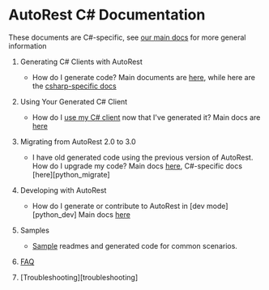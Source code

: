 # AutoRest C# Documentation

These documents are C#-specific, see [our main docs][main_docs] for more general information


1. Generating C# Clients with AutoRest
    - How do I generate code? Main documents are [here][main_generate], while here are the [csharp-specific docs][csharp_generate]

2. Using Your Generated C# Client
    - How do I [use my C# client][csharp_client] now that I've generated it? Main docs are [here][main_client]

3. Migrating from AutoRest 2.0 to 3.0
    - I have old generated code using the previous version of AutoRest. How do I upgrade my code? Main docs [here][main_migrate], C#-specific docs [here][python_migrate]

4. Developing with AutoRest
    - How do I generate or contribute to AutoRest in [dev mode][python_dev] Main docs [here][main_dev]

5. Samples
    - [Sample][sample] readmes and generated code for common scenarios.

6. [FAQ][faq]

7. [Troubleshooting][troubleshooting]

<!-- LINKS -->
[main_docs]: https://github.com/Azure/autorest/tree/master/docs
[main_generate]: https://github.com/Azure/autorest/tree/master/docs/generate/readme.md
[csharp_generate]: ./generate/readme.md
[csharp_client]: ./client/readme.md
[main_client]: https://github.com/Azure/autorest/tree/master/docs/generate/client.md
[main_migrate]: https://github.com/Azure/autorest/tree/master/docs/migrate/readme.md
[csharp_migrate]: ./migrate/readme.md
[csharp_dev]: ./developer/readme.md
[main_dev]: https://github.com/Azure/autorest/tree/master/docs/dev/readme.md
[sample]: ./samples/readme.md
[faq]: ./faq.md
[trobleshooting]: ./troubleshooting.md